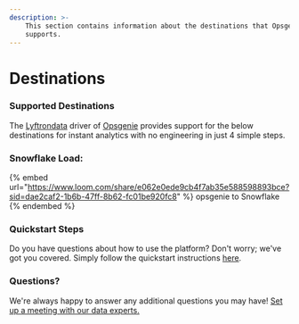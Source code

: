 ```yaml
---
description: >-
    This section contains information about the destinations that Opsgenie
    supports.
---
```


# Destinations

### Supported Destinations

The [Lyftrondata](https://www.lyftrondata.com/) driver of [Opsgenie](https://www.lyftrondata.com/integration/sales-analytics/opsgenie/) provides support for the below destinations for instant analytics with no engineering in just 4 simple steps.

### Snowflake Load:

{% embed url="https://www.loom.com/share/e062e0ede9cb4f7ab35e588598893bce?sid=dae2caf2-1b6b-47ff-8b62-fc01be920fc8" %}
opsgenie to Snowflake
{% endembed %}

### Quickstart Steps

Do you have questions about how to use the platform? Don't worry; we've got you covered. Simply follow the quickstart instructions [here](README.md).

### Questions? <a href="#questions" id="questions"></a>

We're always happy to answer any additional questions you may have! [Set up a meeting with our data experts.](https://www.lyftrondata.com/book-a-meeting/)
